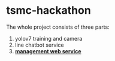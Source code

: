 # tsmc-hackathon
The whole project consists of three parts:
1. yolov7 training and camera
2. line chatbot service
3. [**management web service**](https://github.com/gnsJhenJie/tsmc_hackathon-web-server)
   
